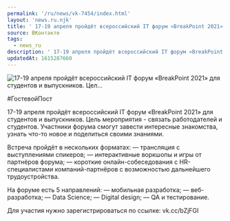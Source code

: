 ```yaml
---
permalink: '/ru/news/vk-7454/index.html'
layout: 'news.ru.njk'
title: ' 17-19 апреля пройдёт всероссийский IT форум «BreakPoint 2021» для студентов и выпускников. Цел…'
source: ВКонтакте
tags:
  - news_ru
description: ' 17-19 апреля пройдёт всероссийский IT форум «BreakPoint 2021» для студентов и выпускников. Цел…'
updatedAt: 1615287660
---
```

![ 17-19 апреля пройдёт всероссийский IT форум «BreakPoint 2021» для студентов и выпускников. Цел…](https://sun9-41.userapi.com/sun9-20/impg/EHnzkriZB8OF7uthC_bhnfNqZ4rX5S1bdzMjYw/TMzem1zyJFs.jpg?size=1280x720&quality=96&sign=76caeade7145f7af488101db44aa3355&c_uniq_tag=zJU1E1uUwUXFuHODGgfpHBQcBvjY7ha13ydeYaBW2gM&type=album)

#ГостевойПост

17-19 апреля пройдёт всероссийский IT форум «BreakPoint 2021» для студентов и выпускников. Цель мероприятия - связать работодателей и студентов. Участники форума смогут завести интересные знакомства, узнать что-то новое и поделиться своими знаниями.

Встреча пройдёт в нескольких форматах:
— трансляция с выступлениями спикеров;
— интерактивные воркшопы и игры от партнёров форума;
— короткие онлайн-собеседования с HR-специалистами компаний-партнёров с возможностью дальнейшего трудоустройства.

На форуме есть 5 направлений:
— мобильная разработка;
— веб-разработка;
— Data Science;
— Digital design;
— QA и тестирование.

Для участия нужно зарегистрироваться по ссылке: vk.cc/bZjFGI
